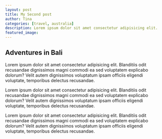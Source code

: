 ```yaml
---
layout: post
title: My Second post
author: Tina
categories: [travel, australia]
description: Lorem ipsum dolor sit amet consectetur adipisicing elit.
featured_image: 
---
```


## Adventures in Bali

Lorem ipsum dolor sit amet consectetur adipisicing elit. Blanditiis odit recusandae dignissimos magni commodi ea sed voluptatem explicabo dolorum? Velit autem dignissimos voluptatum ipsam officiis eligendi voluptate, temporibus delectus recusandae.

Lorem ipsum dolor sit amet consectetur adipisicing elit. Blanditiis odit recusandae dignissimos magni commodi ea sed voluptatem explicabo dolorum? Velit autem dignissimos voluptatum ipsam officiis eligendi voluptate, temporibus delectus recusandae.

Lorem ipsum dolor sit amet consectetur adipisicing elit. Blanditiis odit recusandae dignissimos magni commodi ea sed voluptatem explicabo dolorum? Velit autem dignissimos voluptatum ipsam officiis eligendi voluptate, temporibus delectus recusandae.